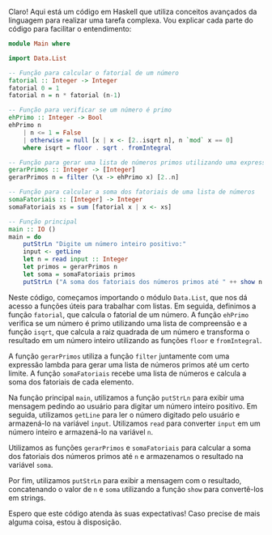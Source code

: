 Claro! Aqui está um código em Haskell que utiliza conceitos avançados da linguagem para realizar uma tarefa complexa. Vou explicar cada parte do código para facilitar o entendimento:

```haskell
module Main where

import Data.List

-- Função para calcular o fatorial de um número
fatorial :: Integer -> Integer
fatorial 0 = 1
fatorial n = n * fatorial (n-1)

-- Função para verificar se um número é primo
ehPrimo :: Integer -> Bool
ehPrimo n
    | n <= 1 = False
    | otherwise = null [x | x <- [2..isqrt n], n `mod` x == 0]
    where isqrt = floor . sqrt . fromIntegral

-- Função para gerar uma lista de números primos utilizando uma expressão lambda
gerarPrimos :: Integer -> [Integer]
gerarPrimos n = filter (\x -> ehPrimo x) [2..n]

-- Função para calcular a soma dos fatoriais de uma lista de números
somaFatoriais :: [Integer] -> Integer
somaFatoriais xs = sum [fatorial x | x <- xs]

-- Função principal
main :: IO ()
main = do
    putStrLn "Digite um número inteiro positivo:"
    input <- getLine
    let n = read input :: Integer
    let primos = gerarPrimos n
    let soma = somaFatoriais primos
    putStrLn ("A soma dos fatoriais dos números primos até " ++ show n ++ " é: " ++ show soma)
```

Neste código, começamos importando o módulo `Data.List`, que nos dá acesso a funções úteis para trabalhar com listas. Em seguida, definimos a função `fatorial`, que calcula o fatorial de um número. A função `ehPrimo` verifica se um número é primo utilizando uma lista de compreensão e a função `isqrt`, que calcula a raiz quadrada de um número e transforma o resultado em um número inteiro utilizando as funções `floor` e `fromIntegral`.

A função `gerarPrimos` utiliza a função `filter` juntamente com uma expressão lambda para gerar uma lista de números primos até um certo limite. A função `somaFatoriais` recebe uma lista de números e calcula a soma dos fatoriais de cada elemento.

Na função principal `main`, utilizamos a função `putStrLn` para exibir uma mensagem pedindo ao usuário para digitar um número inteiro positivo. Em seguida, utilizamos `getLine` para ler o número digitado pelo usuário e armazená-lo na variável `input`. Utilizamos `read` para converter `input` em um número inteiro e armazená-lo na variável `n`.

Utilizamos as funções `gerarPrimos` e `somaFatoriais` para calcular a soma dos fatoriais dos números primos até `n` e armazenamos o resultado na variável `soma`.

Por fim, utilizamos `putStrLn` para exibir a mensagem com o resultado, concatenando o valor de `n` e `soma` utilizando a função `show` para convertê-los em strings.

Espero que este código atenda às suas expectativas! Caso precise de mais alguma coisa, estou à disposição.